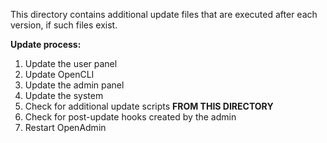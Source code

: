 This directory contains additional update files that are executed after each version, if such files exist.

**Update process:**

1. Update the user panel
2. Update OpenCLI
3. Update the admin panel
4. Update the system
5. Check for additional update scripts **FROM THIS DIRECTORY**
6. Check for post-update hooks created by the admin
7. Restart OpenAdmin
